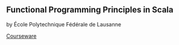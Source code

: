 ## Functional Programming Principles in Scala 
by École Polytechnique Fédérale de Lausanne

[Courseware](https://www.coursera.org/learn/progfun1/)
